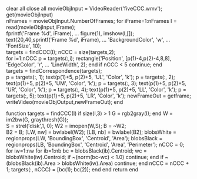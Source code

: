 clear all
close all
movieObjInput = VideoReader('fiveCCC.wmv'); 
get(movieObjInput)     
nFrames = movieObjInput.NumberOfFrames;
for iFrame=1:nFrames
    I = read(movieObjInput,iFrame);   
    fprintf('Frame %d', iFrame), ...
    figure(1), imshow(I,[]);    
    text(20,40,sprintf('Frame %d', iFrame), ...
        'BackgroundColor', 'w', ...
        'FontSize', 10);        
    targets = findCCC(I);
    nCCC = size(targets,2);            
    for i=1:nCCC
        p = targets(:,i);
        rectangle('Position', [p(1)-4,p(2)-4,8,8], 'EdgeColor', 'r', ...
            'LineWidth', 2);
    end
    if nCCC < 5     continue;   end    
    targets = findCorrespondence(targets);  
    p = targets(:, 1);    text(p(1)+5, p(2)+5, 'UL', 'Color', 'k');
    p = targets(:, 2);    text(p(1)+5, p(2)+5, 'UM', 'Color', 'k');
    p = targets(:, 3);    text(p(1)+5, p(2)+5, 'UR', 'Color', 'k');
    p = targets(:, 4);    text(p(1)+5, p(2)+5, 'LL', 'Color', 'k');
    p = targets(:, 5);    text(p(1)+5, p(2)+5, 'LR', 'Color', 'k');
     newFrameOut = getframe;
     writeVideo(movieObjOutput,newFrameOut);
end

function targets = findCCC(I)
if size(I,3) > 1
    G = rgb2gray(I);
end
W = im2bw(G, graythresh(G));    
S = strel('disk',1, 0);
W2 = imopen(W,S);
B = ~W2;        
B2 = B;
[LW, nw] = bwlabel(W2);
[LB, nb] = bwlabel(B2);
blobsWhite = regionprops(LW, 'BoundingBox', 'Centroid', 'Area');
blobsBlack = regionprops(LB, 'BoundingBox', 'Centroid', 'Area', 'Perimeter');
nCCC = 0;      
for iw=1:nw
    for ib=1:nb
        bc = blobsBlack(ib).Centroid;
        wc = blobsWhite(iw).Centroid;
        if ~(norm(bc-wc) < 1.0)  continue; end
        if ~(blobsBlack(ib).Area > blobsWhite(iw).Area)
            continue;
        end
        nCCC = nCCC + 1;
        targets(:, nCCC) = [bc(1); bc(2)];
    end
end
return
end
